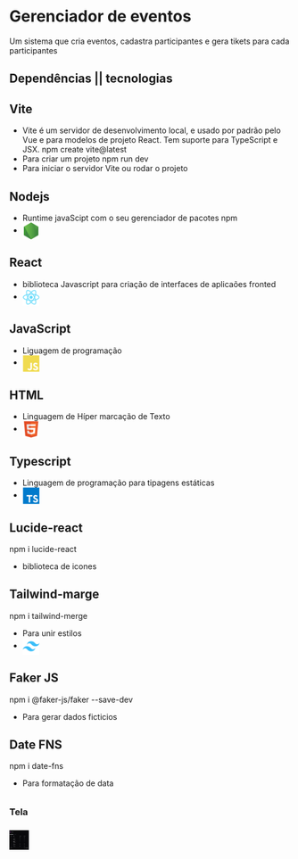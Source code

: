 # Gerenciador de eventos

Um sistema que cria eventos, cadastra participantes e gera tikets para cada participantes


## Dependências || tecnologias

## Vite
- Vite é um servidor de desenvolvimento local, e usado por padrão pelo Vue e para modelos de projeto React. Tem suporte para TypeScript e JSX.
npm create vite@latest
- Para criar um projeto
npm run dev
- Para iniciar o servidor Vite ou rodar o projeto

## Nodejs 
- Runtime javaScipt com o seu gerenciador de pacotes npm 
- <img align="center" height="30" width="30" alt="nodejs-icon" src="https://raw.githubusercontent.com/devicons/devicon/master/icons/nodejs/nodejs-original.svg">

## React
- biblioteca Javascript para criação de interfaces de aplicaões fronted
- <img align="center" height="30" width="30" alt="react-icon" src="https://raw.githubusercontent.com/devicons/devicon/master/icons/react/react-original.svg">

## JavaScript
- Liguagem de programação
- <img align="center" height="30" width="30" alt="js-icon"  src="https://raw.githubusercontent.com/devicons/devicon/master/icons/javascript/javascript-plain.svg">

## HTML
- Linguagem de Híper marcação de Texto
- <img align="center" height="30" width="30" alt="html-icon" src="https://raw.githubusercontent.com/devicons/devicon/master/icons/html5/html5-original.svg">

## Typescript 
- Linguagem de programação para tipagens estáticas
- <img align="center" alt="Rafa-Ts" height="30" width="30" src="https://raw.githubusercontent.com/devicons/devicon/master/icons/typescript/typescript-plain.svg">

## Lucide-react
npm i lucide-react
- biblioteca de icones

## Tailwind-marge
npm i tailwind-merge
- Para unir estilos
- <img align="center" alt="Rafa-Tailwind" height="30" width="30" src="https://raw.githubusercontent.com/devicons/devicon/master/icons/tailwindcss/tailwindcss-original.svg">

## Faker JS
npm i @faker-js/faker --save-dev
- Para gerar dados ficticios

## Date FNS
npm i date-fns
- Para formatação de data


######
### Tela
###
<img src="./public//attendees.PNG" height="35" width="35" />